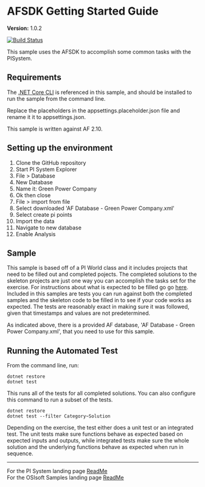 # AFSDK Getting Started Guide

**Version:** 1.0.2

[![Build Status](https://dev.azure.com/osieng/engineering/_apis/build/status/product-readiness/PI-System/AF-SDK-Getting-Started-Guide?branchName=main)](https://dev.azure.com/osieng/engineering/_build/latest?definitionId=2251&branchName=main)

This sample uses the AFSDK to accomplish some common tasks with the PISystem.

## Requirements

The [.NET Core CLI](https://docs.microsoft.com/en-us/dotnet/core/tools/) is referenced in this sample, and should be installed to run the sample from the command line.

Replace the placeholders in the appsettings.placeholder.json file and rename it it to appsettings.json.

This sample is written against AF 2.10.

## Setting up the environment

1. Clone the GitHub repository
1. Start PI System Explorer
1. File > Database
1. New Database
1. Name it: Green Power Company
1. Ok then close
1. File > import from file
1. Select downloaded 'AF Database - Green Power Company.xml'
1. Select create pi points
1. Import the data
1. Navigate to new database
1. Enable Analysis

## Sample

This sample is based off of a PI World class and it includes projects that need to be filled out and completed pojects. The completed solutions to the skeleton projects are just one way you can accomplish the tasks set for the exercise. For instructions about what is expected to be filled go go [here](https://livelibrary.osisoft.com/LiveLibrary/web/pub.xql?c=t&action=home&pub=af-sdk-getting-started-v1&lang=en#addHistory=true&filename=GUID-781248C8-0952-4393-9F44-C9BFCDA54364.xml&docid=GUID-5EEFEEBC-A4EE-40D4-B8F9-21049E7F7C41&inner_id=&tid=&query=&scope=&resource=&toc=false&eventType=lcContent.loadDocGUID-5EEFEEBC-A4EE-40D4-B8F9-21049E7F7C41). Included in this samples are tests you can run against both the completed samples and the skeleton code to be filled in to see if your code works as expected. The tests are reasonably exact in making sure it was followed, given that timestamps and values are not predetermined.

As indicated above, there is a provided AF database, 'AF Database - Green Power Company.xml', that you need to use for this sample.

## Running the Automated Test

From the command line, run:

```shell
dotnet restore
dotnet test
```

This runs all of the tests for all completed solutions. You can also configure this command to run a subset of the tests.

```shell
dotnet restore
dotnet test --filter Category~Solution
```

Depending on the exercise, the test either does a unit test or an integrated test. The unit tests make sure functions behave as expected based on expected inputs and outputs, while integrated tests make sure the whole solution and the underlying functions behave as expected when run in sequence.

---

For the PI System landing page [ReadMe](https://github.com/osisoft/OSI-Samples-PI-System)  
For the OSIsoft Samples landing page [ReadMe](https://github.com/osisoft/OSI-Samples)
